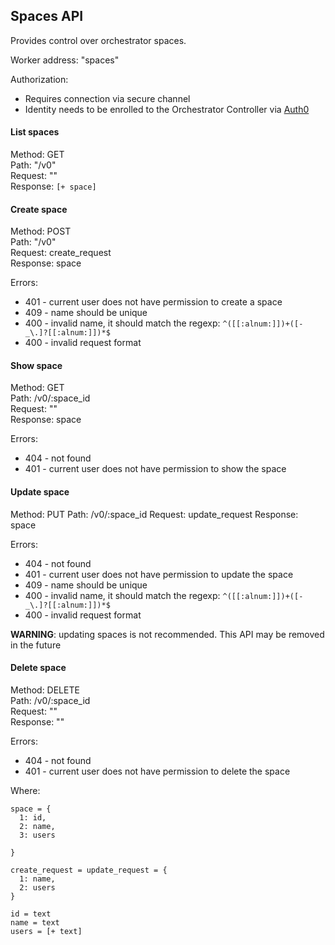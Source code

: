 ## Spaces API

Provides control over orchestrator spaces.

Worker address: "spaces"

Authorization:
- Requires connection via secure channel
- Identity needs to be enrolled to the Orchestrator Controller via [Auth0](./auth0.md)

#### List spaces
Method: GET \
Path: "/v0" \
Request: "" \
Response: `[+ space]`

#### Create space
Method: POST \
Path: "/v0" \
Request: create_request \
Response: space

Errors:
- 401 - current user does not have permission to create a space
- 409 - name should be unique
- 400 - invalid name, it should match the regexp: `^([[:alnum:]])+([-_\.]?[[:alnum:]])*$`
- 400 - invalid request format

#### Show space
Method: GET \
Path: /v0/:space_id \
Request: "" \
Response: space

Errors:
- 404 - not found
- 401 - current user does not have permission to show the space

#### Update space
Method: PUT
Path: /v0/:space_id
Request: update_request
Response: space

Errors:
- 404 - not found
- 401 - current user does not have permission to update the space
- 409 - name should be unique
- 400 - invalid name, it should match the regexp: `^([[:alnum:]])+([-_\.]?[[:alnum:]])*$`
- 400 - invalid request format

**WARNING**: updating spaces is not recommended. This API may be removed in the future

#### Delete space
Method: DELETE \
Path: /v0/:space_id \
Request: "" \
Response: ""

Errors:
- 404 - not found
- 401 - current user does not have permission to delete the space

Where:
```
space = {
  1: id,
  2: name,
  3: users

}

create_request = update_request = {
  1: name,
  2: users
}

id = text
name = text
users = [+ text]


```

